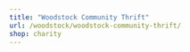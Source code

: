 ```yaml
---
title: "Woodstock Community Thrift"
url: /woodstock/woodstock-community-thrift/
shop: charity
---
```

